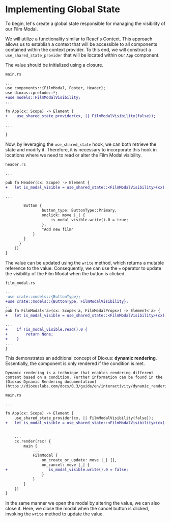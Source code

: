 # Implementing Global State

To begin, let's create a global state responsible for managing the visibility of our Film Modal. 

We will utilize a functionality similar to React's Context. This approach allows us to establish a context that will be accessible to all components contained within the context provider. To this end, we will construct a `use_shared_state_provider` that will be located within our `App` component.

The value should be initialized using a closure.

`main.rs`
```diff
...
use components::{FilmModal, Footer, Header};
use dioxus::prelude::*;
+use models::FilmModalVisibility;
...

fn App(cx: Scope) -> Element {
+    use_shared_state_provider(cx, || FilmModalVisibility(false));

...

}
```

Now, by leveraging the `use_shared_state` hook, we can both retrieve the state and modify it. Therefore, it is necessary to incorporate this hook in locations where we need to read or alter the Film Modal visibility.

`header.rs`
```diff
...

pub fn Header(cx: Scope) -> Element {
+   let is_modal_visible = use_shared_state::<FilmModalVisibility>(cx).unwrap();

...

        Button {
                button_type: ButtonType::Primary,
                onclick: move |_| {
                    is_modal_visible.write().0 = true;
                },
                "Add new film"
            }
        }
      }
    ))
}
```

The value can be updated using the `write` method, which returns a mutable reference to the value. Consequently, we can use the `=` operator to update the visibility of the Film Modal when the button is clicked.

`film_modal.rs`
```diff
...
-use crate::models::{ButtonType};
+use crate::models::{ButtonType, FilmModalVisibility};
...
pub fn FilmModal<'a>(cx: Scope<'a, FilmModalProps>) -> Element<'a> {
+   let is_modal_visible = use_shared_state::<FilmModalVisibility>(cx).unwrap();

...
+    if !is_modal_visible.read().0 {
+        return None;
+    }
...
}
```

This demonstrates an additional concept of Dioxus: **dynamic rendering**. Essentially, the component is only rendered if the condition is met.
```admonish info title="Dynamic Rendering"
Dynamic rendering is a technique that enables rendering different content based on a condition. Further information can be found in the [Dioxus Dynamic Rendering documentation](https://dioxuslabs.com/docs/0.3/guide/en/interactivity/dynamic_rendering.html)
```

`main.rs`
```diff
...

fn App(cx: Scope) -> Element {
    use_shared_state_provider(cx, || FilmModalVisibility(false));
+   let is_modal_visible = use_shared_state::<FilmModalVisibility>(cx).unwrap();


    ...
    cx.render(rsx! {
        main {
            ...
            FilmModal {
                on_create_or_update: move |_| {},
                on_cancel: move |_| {
+                  is_modal_visible.write().0 = false;
                }
            }
        }
    })
}
```
In the same manner we open the modal by altering the value, we can also close it. Here, we close the modal when the cancel button is clicked, invoking the `write` method to update the value.